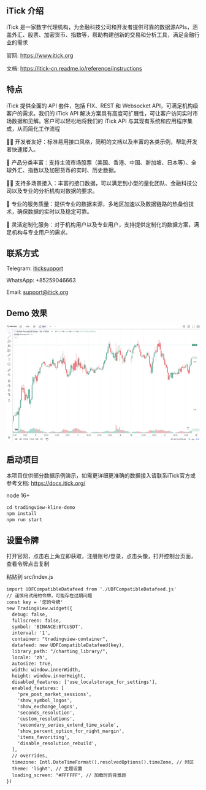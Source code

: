## iTick 介绍

iTick 是一家数字代理机构，为金融科技公司和开发者提供可靠的数据源APIs，涵盖外汇、股票、加密货币、指数等，帮助构建创新的交易和分析工具，满足金融行业的需求

官网: https://www.itick.org

文档: https://itick-cn.readme.io/reference/instructions

## 特点

iTick 提供全面的 API 套件，包括 FIX、REST 和 Websocket API，可满足机构级客户的需求。我们的 iTick API 解决方案具有高度可扩展性，可让客户访问实时市场数据和见解。客户可以轻松地将我们的 iTick API 与其现有系统和应用程序集成，从而简化工作流程

🙋‍♀️ 开发者友好：标准易用接口风格，简明的文档以及丰富的各类示例，帮助开发者快速接入。

🌈 产品分类丰富：支持主流市场股票（美国、香港、中国、新加坡、日本等）、全球外汇、指数以及加密货币的实时、历史数据。

👩‍💻 支持多场景接入：丰富的接口数据，可以满足到小型的量化团队、金融科技公司以及专业的分析机构对数据的要求。

🍿 专业的服务质量：提供专业的数据来源，多地区加速以及数据链路的热备份技术，确保数据的实时以及稳定可靠。

🧙 灵活定制化服务：对于机构用户以及专业用户，支持提供定制化的数据方案，满足机构与专业用户的需求。

## 联系方式

Telegram: [iticksupport](https://t.me/iticksupport)

WhatsApp: +85259046663

Email: support@itick.org

## Demo 效果
![Tradingview](itick-tradingview.png)

## 启动项目

本项目仅供部分数据示例演示，如需更详细更准确的数据接入请联系iTick官方或参考文档: https://docs.itick.org/

node 16+

```
cd tradingview-kline-demo
npm install
npm run start
```

## 设置令牌

打开官网，点击右上角立即获取，注册账号/登录，点击头像，打开控制台页面，查看令牌点击复制

粘贴到 src/index.js

```
import UDFCompatibleDatafeed from './UDFCompatibleDatafeed.js'
// 谨慎用试用的令牌，可能存在过期问题  
const key = '您的令牌'
new TradingView.widget({
  debug: false,
  fullscreen: false,
  symbol: 'BINANCE:BTCUSDT',
  interval: '1',
  container: "tradingview-container",
  datafeed: new UDFCompatibleDatafeed(key),
  library_path: "/charting_library/",
  locale: 'zh',
  autosize: true,
  width: window.innerWidth,
  height: window.innerHeight,
  disabled_features: ['use_localstorage_for_settings'],
  enabled_features: [
    'pre_post_market_sessions',
    'show_symbol_logos',
    'show_exchange_logos',
    'seconds_resolution',
    'custom_resolutions',
    'secondary_series_extend_time_scale',
    'show_percent_option_for_right_margin',
    'items_favoriting',
    'disable_resolution_rebuild',
  ],
  // overrides,
  timezone: Intl.DateTimeFormat().resolvedOptions().timeZone, // 时区
  theme: 'light', // 主题设置
  loading_screen: "#FFFFFF", // 加载时的背景颜
})

```
